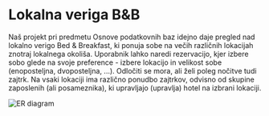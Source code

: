 # Lokalna veriga B&B

Naš projekt pri predmetu Osnove podatkovnih baz idejno daje 
pregled nad lokalno verigo Bed & Breakfast, ki ponuja sobe 
na večih različnih lokacijah znotraj lokalnega okoliša. Uporabnik
lahko naredi rezervacijo, kjer izbere sobo glede na svoje preference -
izbere lokacijo in velikost sobe (enoposteljna, dvoposteljna, ...). 
Odločiti se mora, ali želi poleg nočitve tudi zajtrk. Na vsaki lokaciji
ima različno ponudbo zajtrkov, odvisno od skupine zaposlenih (ali posameznika),
ki upravljajo (upravlja) hotel na izbrani lokaciji. 


![ER diagram](https://github.com/brinaribic/projektna-naloga/blob/main/diagram/er_diagram.png)


